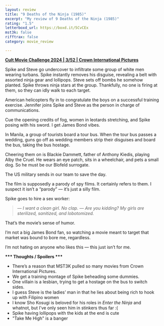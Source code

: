 ```yaml
---
layout: review
title: "9 Deaths of the Ninja (1985)"
excerpt: "My review of 9 Deaths of the Ninja (1985)"
rating: "1.5"
letterboxd_url: https://boxd.it/5CvCEx
mst3k: false
rifftrax: false
category: movie_review

---
```


<b><a href="https://boxd.it/rIGbC/detail#item-3706935415">Cult Movie Challenge 2024 | 3/52 | Crown International Pictures</a></b>

Spike and Steve go undercover to infiltrate some group of white men wearing turbans. Spike instantly removes his disguise, revealing a belt with assorted ninja gear and lollipops. Steve sets off bombs he somehow planted. Spike throws ninja stars at the group. Thankfully, no one is firing at them, so they can idly walk to each target.

American helicopters fly in to congratulate the boys on a successful training exercise. Jennifer joins Spike and Steve as the person in charge of communications.

Cue the opening credits of fog, women in leotards stretching, and Spike posing with his sword. I get James Bond vibes.

In Manila, a group of tourists board a tour bus. When the tour bus passes a wedding, guns go off as wedding members strip their disguises and board the bus, taking the bus hostage.

Cheering them on is Blackie Dammett, father of Anthony Kiedis, playing Alby the Cruel. He wears an eye patch, sits in a wheelchair, and pets a small dog. So he must be our Blofeld surrogate.

The US military sends in our team to save the day.

The film is supposedly a parody of spy films. It certainly refers to them. I suspect it isn’t a “parody” — it’s just a silly film.

Spike goes to hire a sex worker:
<blockquote><i>— I want a clean girl. No clap.
— Are you kidding? My girls are sterilized, sanitized, and lobotomized.</i></blockquote>
That’s the movie’s sense of humor.

I’m not a big James Bond fan, so watching a movie meant to target that market was bound to bore me, regardless.

I’m not hating on anyone who likes this — this just isn’t for me.

<b>*** Thoughts / Spoilers ***</b>
* There’s a reason that MST3K pulled so many movies from Crown International Pictures.
* We get a training montage of Spike beheading some dummies.
* One villain is a lesbian, trying to get a hostage on the bus to switch sides.
* I guess Steve is the ladies’ man in that he lies about being rich to hook up with Filipino women
* I know Sho Kosugi is beloved for his roles in <i>Enter the Ninja</i> and whatnot, but I’ve only seen him in stinkers thus far :(
* Spike having lollipops with the kids at the end is cute
* "Take Me High" is a banger
